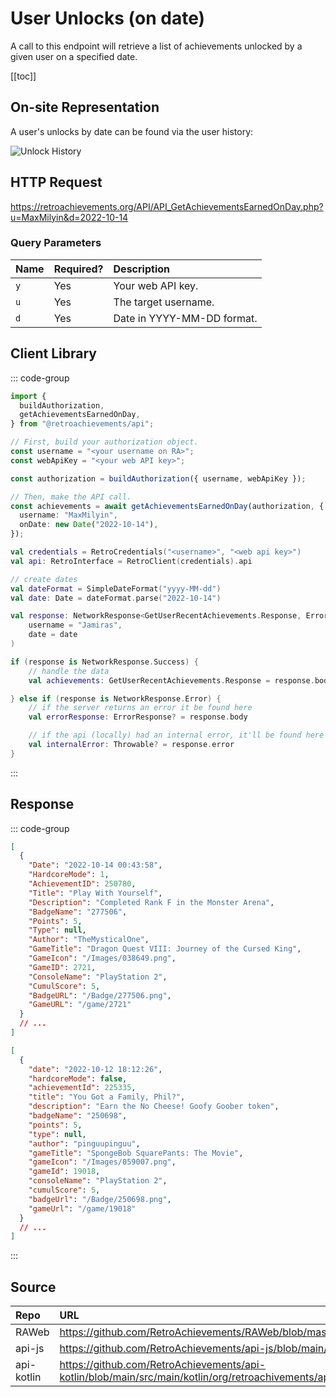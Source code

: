<script setup>
import SampleRequest from '../components/SampleRequest.vue';
</script>

# User Unlocks (on date)

A call to this endpoint will retrieve a list of achievements unlocked by a given user on a specified date.

[[toc]]

## On-site Representation

A user's unlocks by date can be found via the user history:

![Unlock History](/unlock-history.png)

## HTTP Request

<SampleRequest httpVerb="GET">https://retroachievements.org/API/API_GetAchievementsEarnedOnDay.php?u=MaxMilyin&d=2022-10-14</SampleRequest>

### Query Parameters

| Name | Required? | Description                |
| :--- | :-------- | :------------------------- |
| `y`  | Yes       | Your web API key.          |
| `u`  | Yes       | The target username.       |
| `d`  | Yes       | Date in YYYY-MM-DD format. |

## Client Library

::: code-group

```ts [NodeJS]
import {
  buildAuthorization,
  getAchievementsEarnedOnDay,
} from "@retroachievements/api";

// First, build your authorization object.
const username = "<your username on RA>";
const webApiKey = "<your web API key>";

const authorization = buildAuthorization({ username, webApiKey });

// Then, make the API call.
const achievements = await getAchievementsEarnedOnDay(authorization, {
  username: "MaxMilyin",
  onDate: new Date("2022-10-14"),
});
```

```kotlin [Kotlin]
val credentials = RetroCredentials("<username>", "<web api key>")
val api: RetroInterface = RetroClient(credentials).api

// create dates
val dateFormat = SimpleDateFormat("yyyy-MM-dd")
val date: Date = dateFormat.parse("2022-10-14")

val response: NetworkResponse<GetUserRecentAchievements.Response, ErrorResponse> = api.getAchievementsEarnedOnDay(
    username = "Jamiras",
    date = date
)

if (response is NetworkResponse.Success) {
    // handle the data
    val achievements: GetUserRecentAchievements.Response = response.body

} else if (response is NetworkResponse.Error) {
    // if the server returns an error it be found here
    val errorResponse: ErrorResponse? = response.body

    // if the api (locally) had an internal error, it'll be found here
    val internalError: Throwable? = response.error
}
```

:::

## Response

::: code-group

```json [HTTP Response]
[
  {
    "Date": "2022-10-14 00:43:58",
    "HardcoreMode": 1,
    "AchievementID": 250780,
    "Title": "Play With Yourself",
    "Description": "Completed Rank F in the Monster Arena",
    "BadgeName": "277506",
    "Points": 5,
    "Type": null,
    "Author": "TheMysticalOne",
    "GameTitle": "Dragon Quest VIII: Journey of the Cursed King",
    "GameIcon": "/Images/038649.png",
    "GameID": 2721,
    "ConsoleName": "PlayStation 2",
    "CumulScore": 5,
    "BadgeURL": "/Badge/277506.png",
    "GameURL": "/game/2721"
  }
  // ...
]
```

```json [NodeJS]
[
  {
    "date": "2022-10-12 18:12:26",
    "hardcoreMode": false,
    "achievementId": 225335,
    "title": "You Got a Family, Phil?",
    "description": "Earn the No Cheese! Goofy Goober token",
    "badgeName": "250698",
    "points": 5,
    "type": null,
    "author": "pinguupinguu",
    "gameTitle": "SpongeBob SquarePants: The Movie",
    "gameIcon": "/Images/059007.png",
    "gameId": 19018,
    "consoleName": "PlayStation 2",
    "cumulScore": 5,
    "badgeUrl": "/Badge/250698.png",
    "gameUrl": "/game/19018"
  }
  // ...
]
```

:::

## Source

| Repo       | URL                                                                                                                  |
| :--------- | :------------------------------------------------------------------------------------------------------------------- |
| RAWeb      | https://github.com/RetroAchievements/RAWeb/blob/master/public/API/API_GetAchievementsEarnedOnDay.php                 |
| api-js     | https://github.com/RetroAchievements/api-js/blob/main/src/user/getAchievementsEarnedOnDay.ts                         |
| api-kotlin | https://github.com/RetroAchievements/api-kotlin/blob/main/src/main/kotlin/org/retroachivements/api/RetroInterface.kt |
